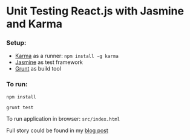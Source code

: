 # Unit Testing React.js with Jasmine and Karma

### Setup:


- [Karma](http://karma-runner.github.io/) as a runner:
    `npm install -g karma`
- [Jasmine](http://pivotal.github.io/jasmine/) as test framework
- [Grunt](http://gruntjs.com/) as build tool

### To run:

`npm install`

`grunt test`

To run application in browser:
`src/index.html`

Full story could be found in my [blog post](http://myshareoftech.com/2013/12/unit-testing-react-dot-js-with-jasmine-and-karma.html)
